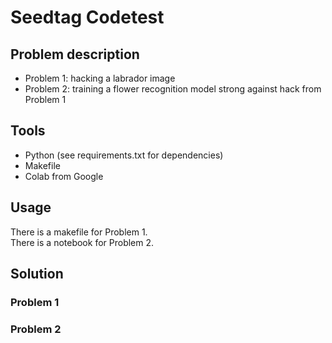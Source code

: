 # Seedtag Codetest

## Problem description
- Problem 1: hacking a labrador image
- Problem 2: training a flower recognition model strong against hack from
 Problem 1
 
 ## Tools
 - Python (see requirements.txt for dependencies)
 - Makefile
 - Colab from Google
 
 ## Usage
 There is a makefile for Problem 1.  
 There is a notebook for Problem 2.
 
 ## Solution
 ### Problem 1
 ### Problem 2
